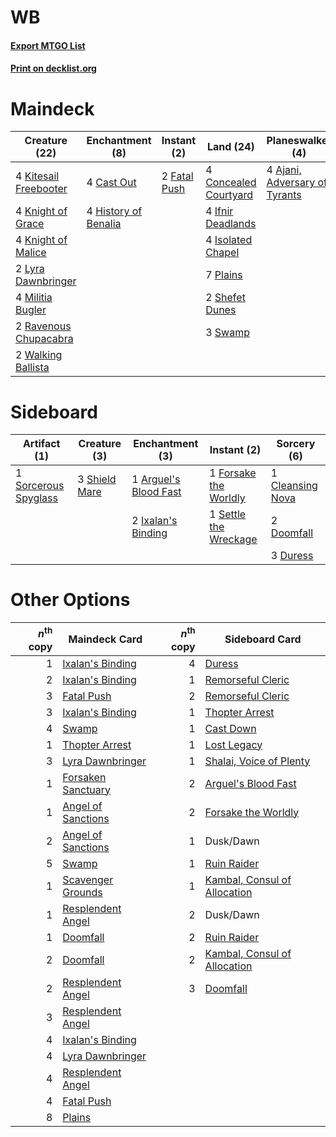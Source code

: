 # WB

#### [Export MTGO List](../collection/WB/WB.txt)
#### [Print on decklist.org](http://decklist.org/?deckmain=4%09Ajani,%20Adversary%20of%20Tyrants%0A4%09Cast%20Out%0A4%09Concealed%20Courtyard%0A2%09Fatal%20Push%0A4%09History%20of%20Benalia%0A4%09Ifnir%20Deadlands%0A4%09Isolated%20Chapel%0A4%09Kitesail%20Freebooter%0A4%09Knight%20of%20Grace%0A4%09Knight%20of%20Malice%0A2%09Lyra%20Dawnbringer%0A4%09Militia%20Bugler%0A7%09Plains%0A2%09Ravenous%20Chupacabra%0A2%09Shefet%20Dunes%0A3%09Swamp%0A2%09Walking%20Ballista&deckside=1%09Arguel's%20Blood%20Fast%0A1%09Cleansing%20Nova%0A2%09Doomfall%0A3%09Duress%0A1%09Forsake%20the%20Worldly%0A2%09Ixalan's%20Binding%0A1%09Settle%20the%20Wreckage%0A3%09Shield%20Mare%0A1%09Sorcerous%20Spyglass)
# Maindeck

|                                         Creature (22)                                          |                                        Enchantment (8)                                        |                                      Instant (2)                                      |                                           Land (24)                                            |                                            Planeswalker (4)                                            |
|------------------------------------------------------------------------------------------------|-----------------------------------------------------------------------------------------------|---------------------------------------------------------------------------------------|------------------------------------------------------------------------------------------------|--------------------------------------------------------------------------------------------------------|
|4 [Kitesail Freebooter](http://gatherer.wizards.com/Pages/Card/Details.aspx?multiverseid=435264)|4 [Cast Out](http://gatherer.wizards.com/Pages/Card/Details.aspx?multiverseid=426710)          |2 [Fatal Push](http://gatherer.wizards.com/Pages/Card/Details.aspx?multiverseid=423724)|4 [Concealed Courtyard](http://gatherer.wizards.com/Pages/Card/Details.aspx?multiverseid=417818)|4 [Ajani, Adversary of Tyrants](http://gatherer.wizards.com/Pages/Card/Details.aspx?multiverseid=447139)|
|4 [Knight of Grace](http://gatherer.wizards.com/Pages/Card/Details.aspx?multiverseid=442911)    |4 [History of Benalia](http://gatherer.wizards.com/Pages/Card/Details.aspx?multiverseid=442909)|                                                                                       |4 [Ifnir Deadlands](http://gatherer.wizards.com/Pages/Card/Details.aspx?multiverseid=430868)    |                                                                                                        |
|4 [Knight of Malice](http://gatherer.wizards.com/Pages/Card/Details.aspx?multiverseid=442985)   |                                                                                               |                                                                                       |4 [Isolated Chapel](http://gatherer.wizards.com/Pages/Card/Details.aspx?multiverseid=382189)    |                                                                                                        |
|2 [Lyra Dawnbringer](http://gatherer.wizards.com/Pages/Card/Details.aspx?multiverseid=442914)   |                                                                                               |                                                                                       |7 [Plains](http://gatherer.wizards.com/Pages/Card/Details.aspx?multiverseid=439601)             |                                                                                                        |
|4 [Militia Bugler](http://gatherer.wizards.com/Pages/Card/Details.aspx?multiverseid=447165)     |                                                                                               |                                                                                       |2 [Shefet Dunes](http://gatherer.wizards.com/Pages/Card/Details.aspx?multiverseid=430872)       |                                                                                                        |
|2 [Ravenous Chupacabra](http://gatherer.wizards.com/Pages/Card/Details.aspx?multiverseid=442093)|                                                                                               |                                                                                       |3 [Swamp](http://gatherer.wizards.com/Pages/Card/Details.aspx?multiverseid=439603)              |                                                                                                        |
|2 [Walking Ballista](http://gatherer.wizards.com/Pages/Card/Details.aspx?multiverseid=423848)   |                                                                                               |                                                                                       |                                                                                                |                                                                                                        |


# Sideboard

|                                         Artifact (1)                                          |                                      Creature (3)                                      |                                        Enchantment (3)                                         |                                          Instant (2)                                           |                                        Sorcery (6)                                        |
|-----------------------------------------------------------------------------------------------|----------------------------------------------------------------------------------------|------------------------------------------------------------------------------------------------|------------------------------------------------------------------------------------------------|-------------------------------------------------------------------------------------------|
|1 [Sorcerous Spyglass](http://gatherer.wizards.com/Pages/Card/Details.aspx?multiverseid=435407)|3 [Shield Mare](http://gatherer.wizards.com/Pages/Card/Details.aspx?multiverseid=447173)|1 [Arguel's Blood Fast](http://gatherer.wizards.com/Pages/Card/Details.aspx?multiverseid=439316)|1 [Forsake the Worldly](http://gatherer.wizards.com/Pages/Card/Details.aspx?multiverseid=426715)|1 [Cleansing Nova](http://gatherer.wizards.com/Pages/Card/Details.aspx?multiverseid=447145)|
|                                                                                               |                                                                                        |2 [Ixalan's Binding](http://gatherer.wizards.com/Pages/Card/Details.aspx?multiverseid=435168)   |1 [Settle the Wreckage](http://gatherer.wizards.com/Pages/Card/Details.aspx?multiverseid=435186)|2 [Doomfall](http://gatherer.wizards.com/Pages/Card/Details.aspx?multiverseid=430751)      |
|                                                                                               |                                                                                        |                                                                                                |                                                                                                |3 [Duress](http://gatherer.wizards.com/Pages/Card/Details.aspx?multiverseid=270465)        |


# Other Options

|*n*<sup>th</sup> copy|                                        Maindeck Card                                        |*n*<sup>th</sup> copy|                                            Sideboard Card                                             |
|--------------------:|---------------------------------------------------------------------------------------------|--------------------:|-------------------------------------------------------------------------------------------------------|
|                    1|[Ixalan's Binding](http://gatherer.wizards.com/Pages/Card/Details.aspx?multiverseid=435168)  |                    4|[Duress](http://gatherer.wizards.com/Pages/Card/Details.aspx?multiverseid=270465)                      |
|                    2|[Ixalan's Binding](http://gatherer.wizards.com/Pages/Card/Details.aspx?multiverseid=435168)  |                    1|[Remorseful Cleric](http://gatherer.wizards.com/Pages/Card/Details.aspx?multiverseid=447169)           |
|                    3|[Fatal Push](http://gatherer.wizards.com/Pages/Card/Details.aspx?multiverseid=423724)        |                    2|[Remorseful Cleric](http://gatherer.wizards.com/Pages/Card/Details.aspx?multiverseid=447169)           |
|                    3|[Ixalan's Binding](http://gatherer.wizards.com/Pages/Card/Details.aspx?multiverseid=435168)  |                    1|[Thopter Arrest](http://gatherer.wizards.com/Pages/Card/Details.aspx?multiverseid=423692)              |
|                    4|[Swamp](http://gatherer.wizards.com/Pages/Card/Details.aspx?multiverseid=439603)             |                    1|[Cast Down](http://gatherer.wizards.com/Pages/Card/Details.aspx?multiverseid=442969)                   |
|                    1|[Thopter Arrest](http://gatherer.wizards.com/Pages/Card/Details.aspx?multiverseid=423692)    |                    1|[Lost Legacy](http://gatherer.wizards.com/Pages/Card/Details.aspx?multiverseid=417661)                 |
|                    3|[Lyra Dawnbringer](http://gatherer.wizards.com/Pages/Card/Details.aspx?multiverseid=442914)  |                    1|[Shalai, Voice of Plenty](http://gatherer.wizards.com/Pages/Card/Details.aspx?multiverseid=442923)     |
|                    1|[Forsaken Sanctuary](http://gatherer.wizards.com/Pages/Card/Details.aspx?multiverseid=433182)|                    2|[Arguel's Blood Fast](http://gatherer.wizards.com/Pages/Card/Details.aspx?multiverseid=439316)         |
|                    1|[Angel of Sanctions](http://gatherer.wizards.com/Pages/Card/Details.aspx?multiverseid=426703)|                    2|[Forsake the Worldly](http://gatherer.wizards.com/Pages/Card/Details.aspx?multiverseid=426715)         |
|                    2|[Angel of Sanctions](http://gatherer.wizards.com/Pages/Card/Details.aspx?multiverseid=426703)|                    1|Dusk/Dawn                                                                                              |
|                    5|[Swamp](http://gatherer.wizards.com/Pages/Card/Details.aspx?multiverseid=439603)             |                    1|[Ruin Raider](http://gatherer.wizards.com/Pages/Card/Details.aspx?multiverseid=435272)                 |
|                    1|[Scavenger Grounds](http://gatherer.wizards.com/Pages/Card/Details.aspx?multiverseid=430871) |                    1|[Kambal, Consul of Allocation](http://gatherer.wizards.com/Pages/Card/Details.aspx?multiverseid=417756)|
|                    1|[Resplendent Angel](http://gatherer.wizards.com/Pages/Card/Details.aspx?multiverseid=447170) |                    2|Dusk/Dawn                                                                                              |
|                    1|[Doomfall](http://gatherer.wizards.com/Pages/Card/Details.aspx?multiverseid=430751)          |                    2|[Ruin Raider](http://gatherer.wizards.com/Pages/Card/Details.aspx?multiverseid=435272)                 |
|                    2|[Doomfall](http://gatherer.wizards.com/Pages/Card/Details.aspx?multiverseid=430751)          |                    2|[Kambal, Consul of Allocation](http://gatherer.wizards.com/Pages/Card/Details.aspx?multiverseid=417756)|
|                    2|[Resplendent Angel](http://gatherer.wizards.com/Pages/Card/Details.aspx?multiverseid=447170) |                    3|[Doomfall](http://gatherer.wizards.com/Pages/Card/Details.aspx?multiverseid=430751)                    |
|                    3|[Resplendent Angel](http://gatherer.wizards.com/Pages/Card/Details.aspx?multiverseid=447170) |                     |                                                                                                       |
|                    4|[Ixalan's Binding](http://gatherer.wizards.com/Pages/Card/Details.aspx?multiverseid=435168)  |                     |                                                                                                       |
|                    4|[Lyra Dawnbringer](http://gatherer.wizards.com/Pages/Card/Details.aspx?multiverseid=442914)  |                     |                                                                                                       |
|                    4|[Resplendent Angel](http://gatherer.wizards.com/Pages/Card/Details.aspx?multiverseid=447170) |                     |                                                                                                       |
|                    4|[Fatal Push](http://gatherer.wizards.com/Pages/Card/Details.aspx?multiverseid=423724)        |                     |                                                                                                       |
|                    8|[Plains](http://gatherer.wizards.com/Pages/Card/Details.aspx?multiverseid=439601)            |                     |                                                                                                       |

